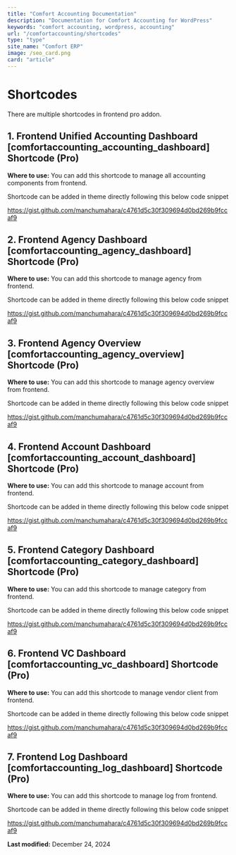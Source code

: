 ```yaml
---
title: "Comfort Accounting Documentation"
description: "Documentation for Comfort Accounting for WordPress"
keywords: "comfort accounting, wordpress, accounting"
url: "/comfortaccounting/shortcodes"
type: "type"
site_name: "Comfort ERP"
image: /seo_card.png
card: "article"
---
```

# Shortcodes

There are multiple shortcodes in frontend pro addon.

## 1. Frontend Unified Accounting Dashboard \[comfortaccounting_accounting_dashboard\] Shortcode (Pro) ##

**Where to use:** You can add this shortcode to manage all accounting components from frontend.

Shortcode can be added in theme directly following this below code snippet

https://gist.github.com/manchumahara/c4761d5c30f309694d0bd269b9fccaf9

## 2. Frontend Agency Dashboard \[comfortaccounting_agency_dashboard\] Shortcode (Pro) ##

**Where to use:** You can add this shortcode to manage agency from frontend.

Shortcode can be added in theme directly following this below code snippet

https://gist.github.com/manchumahara/c4761d5c30f309694d0bd269b9fccaf9

## 3. Frontend Agency Overview \[comfortaccounting_agency_overview\] Shortcode (Pro) ##

**Where to use:** You can add this shortcode to manage agency overview from frontend.

Shortcode can be added in theme directly following this below code snippet

https://gist.github.com/manchumahara/c4761d5c30f309694d0bd269b9fccaf9

## 4. Frontend Account Dashboard \[comfortaccounting_account_dashboard\] Shortcode (Pro) ##

**Where to use:** You can add this shortcode to manage account from frontend.

Shortcode can be added in theme directly following this below code snippet

https://gist.github.com/manchumahara/c4761d5c30f309694d0bd269b9fccaf9

## 5. Frontend Category Dashboard \[comfortaccounting_category_dashboard\] Shortcode (Pro) ##

**Where to use:** You can add this shortcode to manage category from frontend.

Shortcode can be added in theme directly following this below code snippet

https://gist.github.com/manchumahara/c4761d5c30f309694d0bd269b9fccaf9

## 6. Frontend VC Dashboard \[comfortaccounting_vc_dashboard\] Shortcode (Pro) ##

**Where to use:** You can add this shortcode to manage vendor client from frontend.

Shortcode can be added in theme directly following this below code snippet

https://gist.github.com/manchumahara/c4761d5c30f309694d0bd269b9fccaf9

## 7. Frontend Log Dashboard \[comfortaccounting_log_dashboard\] Shortcode (Pro) ##

**Where to use:** You can add this shortcode to manage log from frontend.

Shortcode can be added in theme directly following this below code snippet

https://gist.github.com/manchumahara/c4761d5c30f309694d0bd269b9fccaf9

**Last modified:** December 24, 2024